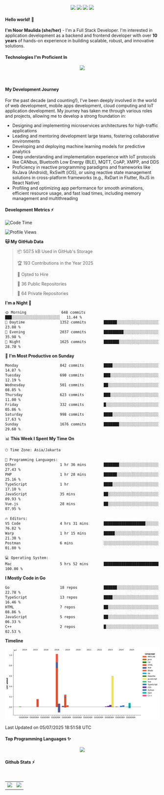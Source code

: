 <p align="center">
  <img src="https://dev.discordprofiles.me/badge/status/814439552055771206?simple=true">
  <img src="https://dev.discordprofiles.me/badge/playing/814439552055771206">
  <img src="https://dev.discordprofiles.me/badge/vscode/814439552055771206">
  <img src="https://dev.discordprofiles.me/badge/spotify/814439552055771206">
</p>

#### Hello world! 👋
**I'm Noor Maulida (she/her)** - I'm a Full Stack Developer. I'm interested in application development as a backend and frontend developer with over **10 years** of hands-on experience in building scalable, robust, and innovative solutions.

#### Technologies I'm Proficient In
<p align="center">
  <img src="https://skillicons.dev/icons?i=go,laravel,nodejs,vue,react,flutter,python,mongodb,docker,aws,gcp" />
</p>
<br>

#### My Development Journey
For the past decade (and counting!), I've been deeply involved in the world of web development, mobile apps development, cloud computing and IoT application development. My journey has taken me through various roles and projects, allowing me to develop a strong foundation in:

* Designing and implementing microservices architectures for high-traffic applications
* Leading and mentoring development large teams, fostering collaborative environments
* Developing and deploying machine learning models for predictive analytics
* Deep understanding and implementation experience with IoT protocols like CANbus, Bluetooth Low Energy (BLE), MQTT, CoAP, XMPP, and DDS
* Proficiency in reactive programming paradigms and frameworks like RxJava (Android), RxSwift (iOS), or using reactive state management solutions in cross-platform frameworks (e.g., RxDart in Flutter, RxJS in React Native)
* Profiling and optimizing app performance for smooth animations, efficient resource usage, and fast load times, including memory management and multithreading

#### Development Metrics ⚡
<!--START_SECTION:waka-->
![Code Time](http://img.shields.io/badge/Code%20Time-1%2C112%20hrs%2017%20mins-blue)

![Profile Views](http://img.shields.io/badge/Profile%20Views-0-blue)

**🐱 My GitHub Data** 

> 📦 507.5 kB Used in GitHub's Storage 
 > 
> 🏆 193 Contributions in the Year 2025
 > 
> 💼 Opted to Hire
 > 
> 📜 36 Public Repositories 
 > 
> 🔑 64 Private Repositories 
 > 
**I'm a Night 🦉** 

```text
🌞 Morning                648 commits         ███░░░░░░░░░░░░░░░░░░░░░░   11.44 % 
🌆 Daytime                1352 commits        ██████░░░░░░░░░░░░░░░░░░░   23.88 % 
🌃 Evening                2037 commits        █████████░░░░░░░░░░░░░░░░   35.98 % 
🌙 Night                  1625 commits        ███████░░░░░░░░░░░░░░░░░░   28.70 % 
```
📅 **I'm Most Productive on Sunday** 

```text
Monday                   842 commits         ████░░░░░░░░░░░░░░░░░░░░░   14.87 % 
Tuesday                  690 commits         ███░░░░░░░░░░░░░░░░░░░░░░   12.19 % 
Wednesday                501 commits         ██░░░░░░░░░░░░░░░░░░░░░░░   08.85 % 
Thursday                 623 commits         ███░░░░░░░░░░░░░░░░░░░░░░   11.00 % 
Friday                   332 commits         █░░░░░░░░░░░░░░░░░░░░░░░░   05.86 % 
Saturday                 998 commits         ████░░░░░░░░░░░░░░░░░░░░░   17.63 % 
Sunday                   1676 commits        ███████░░░░░░░░░░░░░░░░░░   29.60 % 
```


📊 **This Week I Spent My Time On** 

```text
🕑︎ Time Zone: Asia/Jakarta

💬 Programming Languages: 
Other                    1 hr 36 mins        ███████░░░░░░░░░░░░░░░░░░   27.43 % 
PHP                      1 hr 28 mins        ██████░░░░░░░░░░░░░░░░░░░   25.16 % 
TypeScript               1 hr                ████░░░░░░░░░░░░░░░░░░░░░   17.10 % 
JavaScript               35 mins             ██░░░░░░░░░░░░░░░░░░░░░░░   09.93 % 
Vue.js                   28 mins             ██░░░░░░░░░░░░░░░░░░░░░░░   07.95 % 

🔥 Editors: 
VS Code                  4 hrs 31 mins       ███████████████████░░░░░░   76.82 % 
Warp                     1 hr 15 mins        █████░░░░░░░░░░░░░░░░░░░░   21.38 % 
Postman                  6 mins              ░░░░░░░░░░░░░░░░░░░░░░░░░   01.80 % 

💻 Operating System: 
Mac                      5 hrs 52 mins       █████████████████████████   100.00 % 
```

**I Mostly Code in Go** 

```text
Go                       18 repos            ██████░░░░░░░░░░░░░░░░░░░   22.78 % 
TypeScript               13 repos            ████░░░░░░░░░░░░░░░░░░░░░   16.46 % 
HTML                     7 repos             ██░░░░░░░░░░░░░░░░░░░░░░░   08.86 % 
JavaScript               5 repos             ██░░░░░░░░░░░░░░░░░░░░░░░   06.33 % 
C++                      2 repos             █░░░░░░░░░░░░░░░░░░░░░░░░   02.53 % 
```



**Timeline**

![Lines of Code chart](https://raw.githubusercontent.com/noormaulida/noormaulida/main/assets/bar_graph.png)


 Last Updated on 05/07/2025 18:51:58 UTC
<!--END_SECTION:waka-->

#### Top Programming Languages ✨
<p align="center">
  <img src="https://api.githubtrends.io/user/svg/noormaulida/langs?time_range=one_year&include_private=true&compact=true&theme=dark" />
</p>

#### Github Stats ⚡
<p align="center">
  <table>
    <tr>
      <td>
        <img src="https://github-readme-streak-stats.herokuapp.com?user=noormaulida&theme=react&hide_border=true&mode=weekly" height="180" />
      </td>
      <td>
        <img src="https://github-readme-stats.vercel.app/api?username=noormaulida&theme=react&count_private=true&hide_border=true&line_height=20" height="180"/>
      </td>
    </tr>
</p>
<br>
